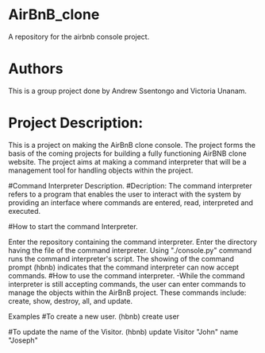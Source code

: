 # AirBnB_clone
A repository for the airbnb console project.

# Authors
This is a group project done by Andrew Ssentongo and Victoria Unanam.

# Project Description:
This is a project on making the AirBnB clone console. The project forms the basis of the coming projects for building a fully functioning AirBNB clone website. The project aims at making a command interpreter that will be a management tool for handling objects within the project.

#Command Interpreter Description. #Decription: The command interpreter refers to a program that enables the user to interact with the system by providing an interface where commands are entered, read, interpreted and executed.

#How to start the command Interpreter.

Enter the repository containing the command interpreter.
Enter the directory having the file of the command interpreter.
Using "./console.py" command runs the command interpreter's script.
The showing of the command prompt (hbnb) indicates that the command interpreter can now accept commands.
#How to use the command interpreter. -While the command interpreter is still accepting commands, the user can enter commands to manage the objects within the AirBnB project. These commands include: create, show, destroy, all, and update.

Examples
#To create a new user. (hbnb) create user

#To update the name of the Visitor. (hbnb) update Visitor "John" name "Joseph"
